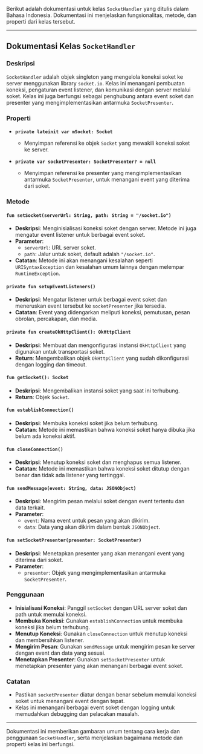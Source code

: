 Berikut adalah dokumentasi untuk kelas `SocketHandler` yang ditulis dalam Bahasa Indonesia. Dokumentasi ini menjelaskan fungsionalitas, metode, dan properti dari kelas tersebut.

---

## Dokumentasi Kelas `SocketHandler`

### Deskripsi

`SocketHandler` adalah objek singleton yang mengelola koneksi soket ke server menggunakan library `socket.io`. Kelas ini menangani pembuatan koneksi, pengaturan event listener, dan komunikasi dengan server melalui soket. Kelas ini juga berfungsi sebagai penghubung antara event soket dan presenter yang mengimplementasikan antarmuka `SocketPresenter`.

### Properti

- **`private lateinit var mSocket: Socket`**
    - Menyimpan referensi ke objek `Socket` yang mewakili koneksi soket ke server.

- **`private var socketPresenter: SocketPresenter? = null`**
    - Menyimpan referensi ke presenter yang mengimplementasikan antarmuka `SocketPresenter`, untuk menangani event yang diterima dari soket.

### Metode

#### `fun setSocket(serverUrl: String, path: String = "/socket.io")`

- **Deskripsi**: Menginisialisasi koneksi soket dengan server. Metode ini juga mengatur event listener untuk berbagai event soket.
- **Parameter**:
    - `serverUrl`: URL server soket.
    - `path`: Jalur untuk soket, default adalah `"/socket.io"`.
- **Catatan**: Metode ini akan menangani kesalahan seperti `URISyntaxException` dan kesalahan umum lainnya dengan melempar `RuntimeException`.

#### `private fun setupEventListeners()`

- **Deskripsi**: Mengatur listener untuk berbagai event soket dan meneruskan event tersebut ke `socketPresenter` jika tersedia.
- **Catatan**: Event yang didengarkan meliputi koneksi, pemutusan, pesan obrolan, percakapan, dan media.

#### `private fun createOkHttpClient(): OkHttpClient`

- **Deskripsi**: Membuat dan mengonfigurasi instansi `OkHttpClient` yang digunakan untuk transportasi soket.
- **Return**: Mengembalikan objek `OkHttpClient` yang sudah dikonfigurasi dengan logging dan timeout.

#### `fun getSocket(): Socket`

- **Deskripsi**: Mengembalikan instansi soket yang saat ini terhubung.
- **Return**: Objek `Socket`.

#### `fun establishConnection()`

- **Deskripsi**: Membuka koneksi soket jika belum terhubung.
- **Catatan**: Metode ini memastikan bahwa koneksi soket hanya dibuka jika belum ada koneksi aktif.

#### `fun closeConnection()`

- **Deskripsi**: Menutup koneksi soket dan menghapus semua listener.
- **Catatan**: Metode ini memastikan bahwa koneksi soket ditutup dengan benar dan tidak ada listener yang tertinggal.

#### `fun sendMessage(event: String, data: JSONObject)`

- **Deskripsi**: Mengirim pesan melalui soket dengan event tertentu dan data terkait.
- **Parameter**:
    - `event`: Nama event untuk pesan yang akan dikirim.
    - `data`: Data yang akan dikirim dalam bentuk `JSONObject`.

#### `fun setSocketPresenter(presenter: SocketPresenter)`

- **Deskripsi**: Menetapkan presenter yang akan menangani event yang diterima dari soket.
- **Parameter**:
    - `presenter`: Objek yang mengimplementasikan antarmuka `SocketPresenter`.

### Penggunaan

- **Inisialisasi Koneksi**: Panggil `setSocket` dengan URL server soket dan path untuk memulai koneksi.
- **Membuka Koneksi**: Gunakan `establishConnection` untuk membuka koneksi jika belum terhubung.
- **Menutup Koneksi**: Gunakan `closeConnection` untuk menutup koneksi dan membersihkan listener.
- **Mengirim Pesan**: Gunakan `sendMessage` untuk mengirim pesan ke server dengan event dan data yang sesuai.
- **Menetapkan Presenter**: Gunakan `setSocketPresenter` untuk menetapkan presenter yang akan menangani berbagai event soket.

### Catatan

- Pastikan `socketPresenter` diatur dengan benar sebelum memulai koneksi soket untuk menangani event dengan tepat.
- Kelas ini menangani berbagai event soket dengan logging untuk memudahkan debugging dan pelacakan masalah.

---

Dokumentasi ini memberikan gambaran umum tentang cara kerja dan penggunaan `SocketHandler`, serta menjelaskan bagaimana metode dan properti kelas ini berfungsi.